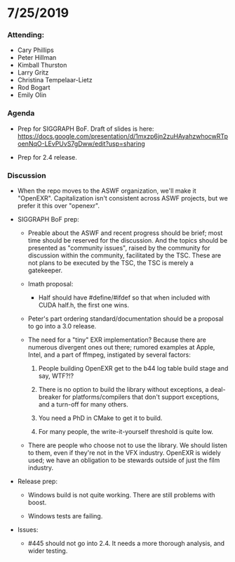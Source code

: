 # 7/25/2019

### Attending:

* Cary Phillips
* Peter Hillman
* Kimball Thurston
* Larry Gritz
* Christina Tempelaar-Lietz
* Rod Bogart
* Emily Olin

### Agenda

* Prep for SIGGRAPH BoF. Draft of slides is here:
  https://docs.google.com/presentation/d/1mxzp6jn2zuHAyahzwhocwRTpoenNqO-LEvPUvS7gDww/edit?usp=sharing

* Prep for 2.4 release.

### Discussion

* When the repo moves to the ASWF organization, we'll make it
  "OpenEXR". Capitalization isn't consistent across ASWF projects, but
  we prefer it this over "openexr".

* SIGGRAPH BoF prep:

  * Preable about the ASWF and recent progress should be brief; most
    time should be reserved for the discussion. And the topics should
    be presented as "community issues", raised by the community for
    discussion within the community, facilitated by the TSC. These are
    not plans to be executed by the TSC, the TSC is merely a
    gatekeeper.

  * Imath proposal: 

    * Half should have #define/#ifdef so that when included with CUDA half.h, the first one wins.
    
  * Peter's part ordering standard/documentation should be a proposal to go into a 3.0 release. 

  * The need for a "tiny" EXR implementation? Because there are
    numerous divergent ones out there; rumored examples at Apple,
    Intel, and a part of ffmpeg, instigated by several factors:
 
    1. People building OpenEXR get to the b44 log table build stage and say, WTF?!?

    2. There is no option to build the library without exceptions, a
       deal-breaker for platforms/compilers that don't support
       exceptions, and a turn-off for many others.

    3. You need a PhD in CMake to get it to build.

    4. For many people, the write-it-yourself threshold is quite low.

  * There are people who choose not to use the library. We should
    listen to them, even if they're not in the VFX industry. OpenEXR
    is widely used; we have an obligation to be stewards outside of
    just the film industry.

* Release prep:

  * Windows build is not quite working. There are still problems with boost.

  * Windows tests are failing.

* Issues:

  * #445 should not go into 2.4. It needs a more thorough analysis, and wider testing.

